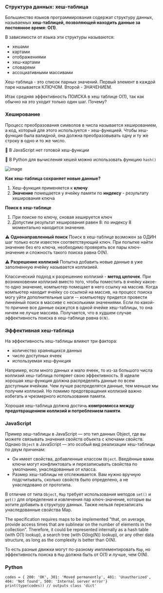 ### Структура данных: хеш-таблица

Большинство языков программирования содержат структуру данных, называемых **хеш-таблицей, позволяющей находить данные за постоянное время: О(1)**.

В зависимости от языка эти структуры называются:
- хешами
- картами
- отображениями
- хеш-картами
- словарями
- ассоциативными массивами

Хеш-таблица - это список парных значений. Первый элемент в каждой паре называется КЛЮЧОМ. Второй - ЗНАЧЕНИЕМ.

Итак средняя эффективность ПОИСКА в хеш таблице О(1), так как обычно на это уходит только один шаг. Почему?


### Хеширование

Процесс преобразования символов в числа называется хешированием, а код, который для этого используется - хеш-функцией.
Чтобы хеш-функция была валидной, она должна преобразовывать одну и ту же строку в одно и то же число.

:pushpin: В JavaScript нет готовой хеш-функции

:pushpin: В Python для вычисления хешей можно использовать функцию  `hash()`

![image](https://github.com/user-attachments/assets/c685839c-519e-4b54-bcd0-c4a964cd651f)


**Как хеш-таблица сохраняет новые данные?**

1. Хеш-функция применяется к **ключу**
2. **Значение** помещается у ячейку памяти по **индексу** - результату хеширования ключа

**Поиск в хеш-таблице**

1. При поиске по ключу, сновая хешируется ключ
2. Допустим результат хеширования равен 8: по индексу 8 моментально находится значение.

:warning: **Однонаправленный поиск**
Поиск в хеш-таблице возможен за ОДИН шаг только если известен соответствующий ключ.
При попытке найти значение без его ключа, необходимо проверять все пары ключ-значение и сложность
такого поиска равна O(N).

:warning: **Разрешение коллизий**
Попытка добавить новые данные в уже заполненную ячейку называется коллизией.

Классический подход к разрешению коллизий - **метод цепочек**. При возникновении коллизий вместо того, чтобы
поместить в ячейку какое-то одно значение, компьютер помещает в него ссылку на массив.
Когда компьютер находит ячейку со ссылкой на массив, на процесс поиска могу уйти дополнительные шаги --
компьютеру придется провести линейный поиск в массиве с несколькими значениями. Если по какой-то причине все данные
окажутся в одной ячейке хеш-таблицы, то она ничем не лучше массива. Получается, что в худшем случае 
эффективность поиска в хеш-таблице равна `О(N)`.

### Эффективная хеш-таблица

На эффективность хеш-таблицы влияют три фактора:
- количество храянящихся данных
- число доступных ячеек
- используемая хеш-функция

Например, если много данных и мало ячеек, то из-за большого числа коллизий хеш-таблица потяряет свою эффективность.
В идеале хорошая хеш-функция должна распределять данные по всем доступным ячейкам. Чем лучше распределятся данные,
тем меньше мы получим коллизий. Но помимо предотвращения коллизий важно избегать и чрезмерного использования памяти.

Хорошая хеш-таблица должна достичь **компромисса между предотвращением коллизий и потреблением памяти**.

### JavaScript

Пример хеш-таблицы в JavaScript — это тип данных Object, где вы можете связывать значения свойств объекта с ключами свойств.
Однако `Object` в JavaScript — это особый вид реализации хеш-таблицы по двум причинам:
- Он имеет свойства, добавленные классом `Object`. Введённые вами ключи могут конфликтовать и перезаписывать свойства по умолчанию, унаследованные от класса.
- Размер хеш-таблицы не отслеживается. Вам нужно вручную подсчитывать, сколько свойств было определено, а не унаследовано от прототипа.

В отличие от типа `Object`, `Map` требует использования методов `set()` и `get()` для определения и извлечения пар ключ-значение, которые вы хотите добавить в структуру данных. Также нельзя перезаписать унаследованные свойства Map. 

The specification requires maps to be implemented "that, on average, provide access times that are sublinear on the number of elements in the collection". Therefore, it could be represented internally as a hash table (with O(1) lookup), a search tree (with O(log(N)) lookup), or any other data structure, as long as the complexity is better than O(N).

То есть разные движки могут по-разному имплементировать `Map`, но эффективность поиска в `Map` должна быть от O(1) и лучше, чем O(N).


### Python

```
codes = { 200: 'OK', 301: 'Moved permanently', 401: 'Unauthorized', 404: 'Not found', 500: 'Internal server error'}
print(type(codes)) // outputs class 'dict'
```


   
